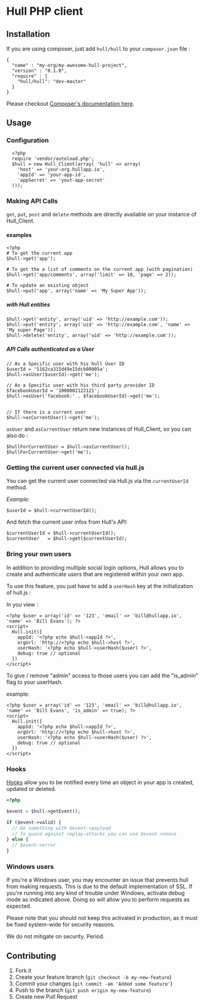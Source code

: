 # Hull PHP client

## Installation

If you are using composer, just add `hull/hull` to your `composer.json` file :

    {
      "name" : "my-org/my-awesome-hull-project",
      "version" : "0.1.0",
      "require" : {
        "hull/hull": "dev-master"
      }
    }

Please checkout [Composer's documentation here](http://getcomposer.org/).

## Usage

### Configuration

      <?php
      require 'vendor/autoload.php';
      $hull = new Hull_Client(array( 'hull' => array(
        'host' => 'your-org.hullapp.io',
        'appId' => 'your-app-id',
        'appSecret' => 'yout-app-secret'
      )));


### Making API Calls

`get`, `put`, `post` and `delete` methods are directly available on your instance of Hull_Client.

#### examples

    <?php
    # To get the current app
    $hull->get('app');

    # To get the a list of comments on the current app (with pagination)
    $hull->get('app/comments', array('limit' => 10, 'page' => 2));

    # To update an existing object
    $hull->put('app', array('name' => 'My Super App'));

##### with Hull entities

    $hull->get('entity', array('uid' => 'http://example.com'));
    $hull->put('entity', array('uid' => 'http://example.com', 'name' => 'My super Page'));
    $hull->delete('entity', array('uid' => 'http://example.com'));

##### API Calls authenticated as a User

    // As a Specific user with his hull User ID
    $userId = '5162ca315d49e15dcb00005a';
    $hull->asUser($userId)->get('me');
    
    // As a Specific user with his third party provider ID
    $facebookUserId = '1000002122121';
    $hull->asUser('facebook:' . $facebookUserId)->get('me');
    

    // If there is a current user
    $hull->asCurrentUser()->get('me');

`asUser` and `asCurrentUser` return new instances of Hull_Client, so you can also do :

    $hullForCurrentUser = $hull->asCurrentUser();
    $hullForCurrentUser->get('me');


### Getting the current user connected via hull.js

You can get the current user connected via Hull.js via the `currentUserId` method.

*Example:*

    $userId = $hull->currentUserId();

And fetch the current user infos from Hull's API:

    $currentUserId = $hull->currentUserId();
    $currentUser   = $hull->get($currentUserId);


### Bring your own users

In addition to providing multiple social login options, Hull allows you to create and authenticate users that are registered within your own app.

To use this feature, you just have to add a `userHash` key at the initialization of hull.js :

In you view :

    <?php $user = array('id' => '123', 'email' => 'bill@hullapp.io', 'name' => 'Bill Evans'); ?>
    <script>
      Hull.init({
        appId: '<?php echo $hull->appId ?>',
        orgUrl: 'http://<?php echo $hull->host ?>',
        userHash: '<?php echo $hull->userHash($user) ?>',
        debug: true // optional
      })
    </script>


To give / remove "admin" access to those users you can add the "is_admin" flag to your userHash.

example:

    <?php $user = array('id' => '123', 'email' => 'bill@hullapp.io', 'name' => 'Bill Evans', 'is_admin' => true); ?>
    <script>
      Hull.init({
        appId: '<?php echo $hull->appId ?>',
        orgUrl: 'http://<?php echo $hull->host ?>',
        userHash: '<?php echo $hull->userHash($user) ?>',
        debug: true // optional
      })
    </script>

### Hooks

[Hooks](hull.io/docs/libraries/#hooks) allow you to be notified every time an
object in your app is created, updated or deleted.

```php
<?php

$event = $hull->getEvent();

if ($event->valid) {
  // Do something with $event->payload
  // To guard against replay-attacks you can use $event->nonce
} else {
  // $event->error
}

```

### Windows users

If you're a Windows user, you may encounter an issue that prevents hull from making requests.
This is due to the default implementation of SSL. If you're running into any kind of trouble under Windows,
activate debug mode as indicated above. Doing so will allow you to perform requests as expected.

Please note that you should not keep this activated in production, as it must be fixed system-wide for security reasons.

We do not mitigate on security. Period.

## Contributing

1. Fork it
2. Create your feature branch (`git checkout -b my-new-feature`)
3. Commit your changes (`git commit -am 'Added some feature'`)
4. Push to the branch (`git push origin my-new-feature`)
5. Create new Pull Request
